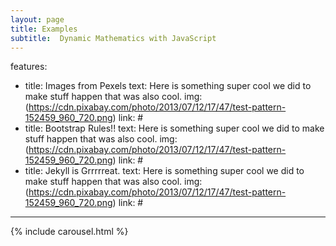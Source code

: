 ```yaml
---
layout: page
title: Examples
subtitle:  Dynamic Mathematics with JavaScript
---
```

features:
 - title: Images from Pexels
   text: Here is something super cool we did to make stuff happen that was also cool.
   img: (https://cdn.pixabay.com/photo/2013/07/12/17/47/test-pattern-152459_960_720.png)
   link: #
 - title: Bootstrap Rules!!
   text: Here is something super cool we did to make stuff happen that was also cool.
   img: (https://cdn.pixabay.com/photo/2013/07/12/17/47/test-pattern-152459_960_720.png)
   link: #
 - title: Jekyll is Grrrrreat.
   text: Here is something super cool we did to make stuff happen that was also cool.
   img: (https://cdn.pixabay.com/photo/2013/07/12/17/47/test-pattern-152459_960_720.png)
   link: #
---
{% include carousel.html %}
